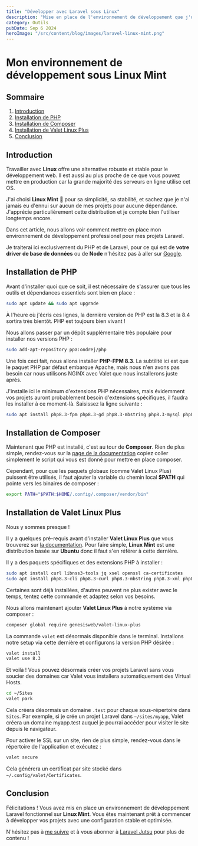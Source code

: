 ```yaml
---
title: "Développer avec Laravel sous Linux"
description: "Mise en place de l'environnement de développement que j'utilise quotidiennement pour mes projets professionnels."
category: Outils
pubDate: Sep 6 2024
heroImage: "/src/content/blog/images/laravel-linux-mint.png"
---
```


# Mon environnement de développement sous Linux Mint

## Sommaire
1. [Introduction](#introduction)
2. [Installation de PHP](#php)
3. [Installation de Composer](#composer)
4. [Installation de Valet Linux Plus](#valetlinuxplus)
5. [Conclusion](#conclusion)

## Introduction <a name="introduction"></a>

Travailler avec **Linux** offre une alternative robuste et stable pour le développement web. Il est aussi au plus proche de ce que vous pouvez mettre en production car la grande majorité des serveurs en ligne utilise cet OS.

J'ai choisi **Linux Mint** 🍃 pour sa simplicité, sa stabilité, et sachez que je n'ai jamais eu d'ennui sur aucun de mes projets pour aucune dépendance. J'apprécie particulièrement cette distribution et je compte bien l'utiliser longtemps encore.

Dans cet article, nous allons voir comment mettre en place mon environnement de développement professionel pour mes projets Laravel.

Je traiterai ici exclusivement du PHP et de Laravel, pour ce qui est de **votre driver de base de données** ou de **Node** n'hésitez pas à aller sur [Google](https://google.fr).

## Installation de PHP <a name="php"></a>

Avant d'installer quoi que ce soit, il est nécessaire de s'assurer que tous les outils et dépendances essentiels sont bien en place :

```bash
sudo apt update && sudo apt upgrade
```
À l'heure où j'écris ces lignes, la dernière version de PHP est la 8.3 et la 8.4 sortira très bientôt. PHP est toujours bien vivant !

Nous allons passer par un dépôt supplémentaire très populaire pour installer nos versions PHP :

```bash
sudo add-apt-repository ppa:ondrej/php
```

Une fois ceci fait, nous allons installer **PHP-FPM 8.3**. La subtilité ici est que le paquet PHP par défaut embarque Apache, mais nous n'en avons pas besoin car nous utilisons NGINX avec Valet que nous installerons juste après.

J'installe ici le minimum d'extensions PHP nécessaires, mais évidemment vos projets auront probablement besoin d'extensions spécifiques, il faudra les installer à ce moment-là. Saisissez la ligne suivante :

```bash
sudo apt install php8.3-fpm php8.3-gd php8.3-mbstring php8.3-mysql php8.3-opcache php8.3-sqlite3 php8.3-xml php8.3-zip
```

## Installation de Composer <a name="composer"></a>

Maintenant que PHP est installé, c'est au tour de **Composer**. Rien de plus simple, rendez-vous sur la [page de la documentation](https://getcomposer.org/download?ref=laraveljutsu.net) copiez coller simplement le script qui vous est donné pour mettre en place composer.

Cependant, pour que les paquets globaux (comme Valet Linux Plus) puissent être utilisés, il faut ajouter la variable du chemin local **$PATH** qui pointe vers les binaires de composer :

```bash
export PATH="$PATH:$HOME/.config/.composer/vendor/bin"
```

## Installation de Valet Linux Plus <a name="valetlinuxplus"></a>

Nous y sommes presque !

Il y a quelques pré-requis avant d'installer **Valet Linux Plus** que vous trouverez sur [la documentation](https://valetlinux.plus/requirements). Pour faire simple, **Linux Mint** est une distribution basée sur **Ubuntu** donc il faut s'en référer à cette dernière.

Il y a des paquets spécifiques et des extensions PHP à installer :

```bash
sudo apt install curl libnss3-tools jq xsel openssl ca-certificates
sudo apt install php8.3-cli php8.3-curl php8.3-mbstring php8.3-xml php8.3-zip php8.3-posix
```

Certaines sont déjà installées, d'autres peuvent ne plus exister avec le temps, tentez cette commande et adaptez selon vos besoins.

Nous allons maintenant ajouter **Valet Linux Plus** à notre système via composer :

```bash
composer global require genesisweb/valet-linux-plus
```

La commande `valet` est désormais disponible dans le terminal. Installons notre setup via cette dernière et configurons la version PHP désirée :

```bash
valet install
valet use 8.3
```

Et voilà ! Vous pouvez désormais créer vos projets Laravel sans vous soucier des domaines car Valet vous installera automatiquement des Virtual Hosts.

```bash
cd ~/Sites
valet park
```

Cela créera désormais un domaine `.test` pour chaque sous-répertoire dans `Sites`. Par exemple, si je crée un projet Laravel dans `~/sites/myapp`, Valet créera un domaine myapp.test auquel je pourrai accéder pour visiter le site depuis le navigateur.

Pour activer le SSL sur un site, rien de plus simple, rendez-vous dans le répertoire de l'application et exécutez :

```bash
valet secure
```

Cela générera un certificat par site stocké dans `~/.config/valet/Certificates`.


## Conclusion <a name="conclusion"></a>

Félicitations ! Vous avez mis en place un environnement de développement Laravel fonctionnel sur **Linux Mint**. Vous êtes maintenant prêt à commencer à développer vos projets avec une configuration stable et optimisée.

N'hésitez pas à [me suivre](https://twitter.com/LaravelJutsu) et à vous abonner à [Laravel Jutsu](https://www.youtube.com/@LaravelJutsu) pour plus de contenu !